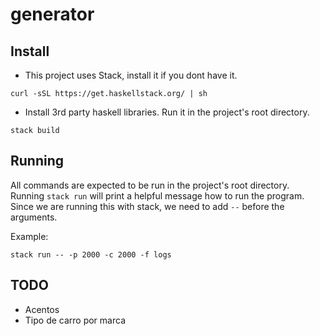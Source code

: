 # generator

## Install

- This project uses Stack, install it if you dont have it.
```
curl -sSL https://get.haskellstack.org/ | sh
```

- Install 3rd party haskell libraries. Run it in the project's root directory.
```
stack build
```

## Running

All commands are expected to be run in the project's root directory.
Running `stack run` will print a helpful message how to run the program.
Since we are running this with stack, we need to add `--` before the arguments.

Example:
```
stack run -- -p 2000 -c 2000 -f logs
```

## TODO
- Acentos
- Tipo de carro por marca
